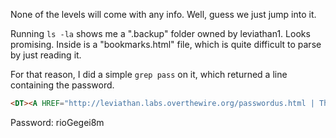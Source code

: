 None of the levels will come with any info. Well, guess we just jump into it.

Running `ls -la` shows me a ".backup" folder owned by leviathan1. Looks promising. Inside is a "bookmarks.html" file, which is quite difficult to parse by just reading it.

For that reason, I did a simple `grep pass` on it, which returned a line containing the password.

```html
<DT><A HREF="http://leviathan.labs.overthewire.org/passwordus.html | This will be fixed later, the password for leviathan1 is rioGegei8m" ADD_DATE="1155384634" LAST_CHARSET="ISO-8859-1" ID="rdf:#$2wIU71">password to leviathan1</A>
```

Password: rioGegei8m
